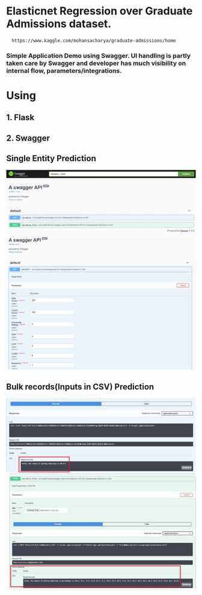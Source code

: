 # Elasticnet Regression over Graduate Admissions dataset.
      https://www.kaggle.com/mohansacharya/graduate-admissions/home

### Simple Application Demo using Swagger. UI handling is partly taken care by Swagger and developer has much visibility on internal flow, parameters/integrations.

# Using
##  1. Flask
##  2. Swagger


  
## Single Entity Prediction
<img src="/Pic1.jpg" alt="My cool logo"/>
<img src="/Pic2.jpg" alt="My cool logo"/>

## Bulk records(Inputs in CSV) Prediction 
<img src="/Pic3.jpg" alt="My cool logo"/>
<img src="/Pic4.jpg" alt="My cool logo"/>
